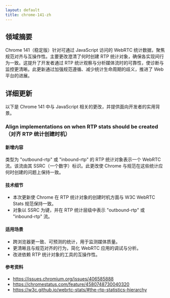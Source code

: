 ```yaml
---
layout: default
title: chrome-141-zh
---
```


## 领域摘要

Chrome 141（稳定版）针对可通过 JavaScript 访问的 WebRTC 统计数据，聚焦规范对齐与互操作性。主要更改澄清了何时创建 RTP 统计对象，确保各实现间行为一致。这提升了开发者通过 RTP 统计观察与分析媒体流时的可靠性，使诊断与监控更清晰。此更新通过加强规范遵循、减少统计生命周期的歧义，推进了 Web 平台的进展。

## 详细更新

以下是 Chrome 141 中与 JavaScript 相关的更改，并提供面向开发者的实用背景。

### Align implementations on when RTP stats should be created（对齐 RTP 统计创建时机）

#### 新增内容
类型为 "outbound-rtp" 或 "inbound-rtp" 的 RTP 统计对象表示一个 WebRTC 流。该流由其 SSRC（一个数字）标识。此更改使 Chrome 与规范在这些统计应何时创建的问题上保持一致。

#### 技术细节
- 本次更新使 Chrome 在 RTP 统计对象的创建时机方面与 W3C WebRTC Stats 规范保持一致。
- 对象以 SSRC 为键，并在 RTP 统计层级中表示 "outbound-rtp" 或 "inbound-rtp" 流。

#### 适用场景
- 跨浏览器更一致、可预测的统计，用于监测媒体质量。
- 更清晰且与规范对齐的行为，简化 WebRTC 应用的调试与分析。
- 改进依赖 RTP 统计对象的工具的互操作性。

#### 参考资料
- https://issues.chromium.org/issues/406585888
- https://chromestatus.com/feature/4580748730040320
- https://w3c.github.io/webrtc-stats/#the-rtp-statistics-hierarchy
